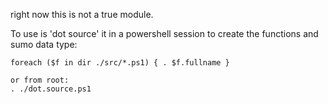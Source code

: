right now this is not a true module. 

To use is 'dot source' it in a powershell session to create the functions and sumo data type:
```
foreach ($f in dir ./src/*.ps1) { . $f.fullname }

or from root:
. ./dot.source.ps1